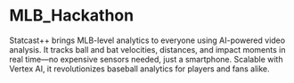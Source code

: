 # MLB_Hackathon
Statcast++ brings MLB-level analytics to everyone using AI-powered video analysis. It tracks ball and bat velocities, distances, and impact moments in real time—no expensive sensors needed, just a smartphone. Scalable with Vertex AI, it revolutionizes baseball analytics for players and fans alike.
